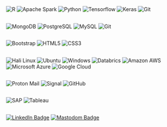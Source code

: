 ## 
![R](https://img.shields.io/badge/-R-black?style=flat-square&logo=R)
![Apache Spark](https://img.shields.io/badge/-ApacheSpark-black?style=flat-square&logo=ApacheSpark)
![Python](https://img.shields.io/badge/-Python-black?style=flat-square&logo=Python)
![Tensorflow](https://img.shields.io/badge/-Tensorflow-black?style=flat-square&logo=Tensorflow)
![Keras](https://img.shields.io/badge/-Keras-black?style=flat-square&logo=keras)
![Git](https://img.shields.io/badge/-Git-black?style=flat-square&logo=git)
##
![MongoDB](https://img.shields.io/badge/-MongoDB-black?style=flat-square&logo=mongodb)
![PostgreSQL](https://img.shields.io/badge/-PostgreSQL-black?style=flat-square&logo=postgresql)
![MySQL](https://img.shields.io/badge/-MySQL-black?style=flat-square&logo=mysql)
![Git](https://img.shields.io/badge/-Git-black?style=flat-square&logo=git)
##
![Bootstrap](https://img.shields.io/badge/-Bootstrap-black?style=flat-square&logo=bootstrap)
![HTML5](https://img.shields.io/badge/-HTML5-E34F26?style=flat-square&logo=html5&logoColor=white)
![CSS3](https://img.shields.io/badge/-CSS3-1572B6?style=flat-square&logo=css3)
## 
![Hali Linux](https://img.shields.io/badge/Kali_Linux-557C94?style=for-the-badge&logo=kali-linux&logoColor=white)
![Ubuntu](https://img.shields.io/badge/Ubuntu-E95420?style=for-the-badge&logo=ubuntu&logoColor=white)
![Windows](https://img.shields.io/badge/Windows-0078D6?style=for-the-badge&logo=windows&logoColor=white)
![Databrics](https://img.shields.io/badge/Databricks-FF3621?style=for-the-badge&logo=Databricks&logoColor=white)
![Amazon AWS](https://img.shields.io/badge/Amazon%20AWS-232F3E?style=flat-square&logo=amazon-aws)
![Microsoft Azure](https://img.shields.io/badge/Microsoft%20Azure-232F7E?style=flat-square&logo=microsoft-azure)
![Google Cloud](https://img.shields.io/badge/Google%20Cloud-black?style=flat-square&logo=google-cloud)
##
![Proton Mail](https://img.shields.io/badge/ProtonMail-8B89CC?style=for-the-badge&logo=protonmail&logoColor=white)
![Signal](https://img.shields.io/badge/Signal-%23039BE5.svg?&style=for-the-badge&logo=Signal&logoColor=white)
![GitHub](https://img.shields.io/badge/GitHub-100000?style=for-the-badge&logo=github&logoColor=white)
##
![SAP](https://img.shields.io/badge/SAP-0FAAFF?style=for-the-badge&logo=sap&logoColor=white)
![Tableau](https://img.shields.io/badge/Tableau-E97627?style=for-the-badge&logo=Tableau&logoColor=white)
##
[![LinkedIn Badge](https://img.shields.io/badge/LinkedIn-Profile-informational?style=flat&logo=linkedin&logoColor=white&color=0D76A8)](https://www.linkedin.com/in/joaoluizdandrea/)
[![Mastodom Badge](https://img.shields.io/badge/Mastodom-Profile-informational?style=flat&logo=mastodom&logoColor=white&color=0D76A8)](https://www.mastodom.com/in/joaoluizdandrea/)

